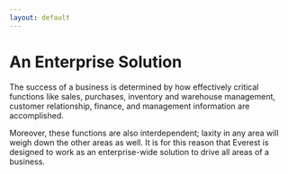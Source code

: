 ```yaml
---
layout: default
---
```

# An Enterprise Solution
The success of a business is determined by how effectively critical functions like sales, purchases, inventory and warehouse management, customer relationship, finance, and management information are accomplished.

Moreover, these functions are also interdependent; laxity in any area will weigh down the other areas as well. It is for this reason that Everest is designed to work as an enterprise-wide solution to drive all areas of a business.
